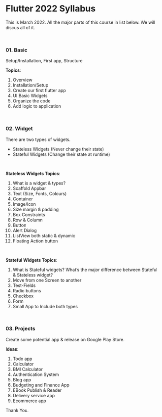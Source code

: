 # Flutter 2022 Syllabus
This is March 2022. All the major parts of this course in list below. We will discus all of it. 

<br>

### 01. Basic 
Setup/Installation, First app, Structure 

<b>Topics</b>: 

01.	Overview 
02.	Installation/Setup 
03.	Create our first flutter app 
04.	UI Basic Widgets 
05.	Organize the code 
06.	Add logic to application 

<br>

### 02. Widget 
There are two types of widgets. 
- Stateless Widgets (Never change their state)
- Stateful Widgets (Change their state at runtime)

<br>

<b>Stateless Widgets Topics</b>: 

01.	What is a widget & types? 
02.	Scaffold Appbar 
03.	Text (Size, Fonts, Colours) 
04.	Container 
05.	Image/Icon 
06.	Size margin & padding 
07.	Box Constraints 
08.	Row & Column 
09.	Button 
10.	Alert Dialog 
11.	ListView both static & dynamic 
12.	Floating Action button 

<br>

<b>Stateful Widgets Topics</b>: 

01.	What is Stateful widgets? What’s the major difference between Stateful & Stateless widget? 
02.	Move from one Screen to another 
03.	Test-Fields 
04.	Radio buttons 
05.	Checkbox 
06.	Form 
07.	Small App to Include both types 

<br>

### 03. Projects 
Create some potential app & release on Google Play Store.

<b>Ideas</b>: 

01.	Todo app 
02.	Calculator 
03.	BMI Calculator 
04.	Authentication System 
05.	Blog app 
06.	Budgeting and Finance App 
07.	EBook Publish & Reader 
08.	Delivery service app 
09.	Ecommerce app 

Thank You.